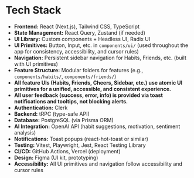 # Tech Stack

- **Frontend:** React (Next.js), Tailwind CSS, TypeScript
- **State Management:** React Query, Zustand (if needed)
- **UI Library:** Custom components + Headless UI, Radix UI
- **UI Primitives:** Button, Input, etc. in `components/ui/` (used throughout the app for consistency, accessibility, and cursor rules)
- **Navigation:** Persistent sidebar navigation for Habits, Friends, etc. (built with UI primitives)
- **Feature Structure:** Modular folders for features (e.g., `components/habits/`, `components/friends/`)
- **All feature UIs (Habits, Friends, Cheers, Sidebar, etc.) use atomic UI primitives for a unified, accessible, and consistent experience.**
- **All user feedback (success, error, info) is provided via toast notifications and tooltips, not blocking alerts.**
- **Authentication:** Clerk
- **Backend:** tRPC (type-safe API)
- **Database:** PostgreSQL (via Prisma ORM)
- **AI Integration:** OpenAI API (habit suggestions, motivation, sentiment analysis)
- **Notifications:** Toast popups (react-hot-toast or similar)
- **Testing:** Vitest, Playwright, Jest, React Testing Library
- **CI/CD:** GitHub Actions, Vercel (deployment)
- **Design:** Figma (UI kit, prototyping)
- **Accessibility:** All UI primitives and navigation follow accessibility and cursor rules
